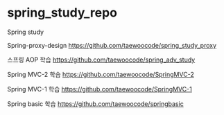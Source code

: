 # spring_study_repo

Spring study

Spring-proxy-design
https://github.com/taewoocode/spring_study_proxy

스프링 AOP 학습
https://github.com/taewoocode/spring_adv_study

Spring MVC-2 학습
https://github.com/taewoocode/SpringMVC-2

Spring MVC-1 학습
https://github.com/taewoocode/SpringMVC-1

Spring basic 학습
https://github.com/taewoocode/springbasic
